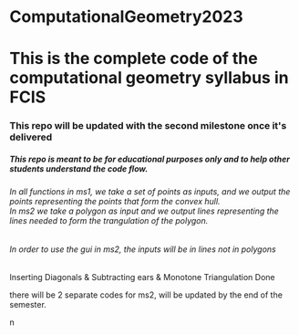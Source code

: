 # ComputationalGeometry2023
<h1>This is the complete code of the computational geometry syllabus in FCIS</h1>
<h3> This repo will be updated with the second milestone once it's delivered</h3>
<h5>This repo is meant to be for educational purposes only and to help other students understand the code flow.</h5>
<h6>In all functions in ms1, we take a set of points as inputs, and we output the points representing the points that form the convex hull. <br>
In ms2 we take a polygon as input and we output lines representing the lines needed to form the trangulation of the polygon.</h6>
<h6>In order to use the gui in ms2, the inputs will be in lines not in polygons</h6>
<p>Inserting Diagonals & Subtracting ears & Monotone Triangulation Done</p>
<p>there will be 2 separate codes for ms2, will be updated by the end of the semester.</p>
n

